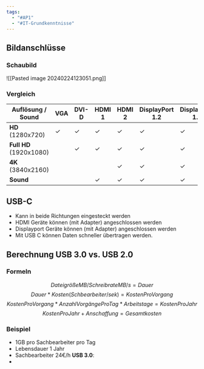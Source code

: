 ```yaml
---
tags:
  - "#AP1"
  - "#IT-Grundkenntnisse"
---
```

## Bildanschlüsse
### Schaubild
![[Pasted image 20240224123051.png]]
### Vergleich
|**Auflösung / Sound**|**VGA**|**DVI-D**|**HDMI 1**|**HDMI 2**|**DisplayPort 1.2**|**DisplayPort 1.3**|
|---|---|---|---|---|---|---|
|**HD** (1280x720) |&check; |&check; |&check; |&check; |&check; |&check; |
|**Full HD** (1920x1080)| |&check; |&check; |&check; |&check; |&check; |
|**4K** (3840x2160)| | | |&check; |&check; |&check; |
|**Sound**| | |&check; |&check; |&check; |&check; |
## USB-C
+ Kann in beide Richtungen eingesteckt werden 
+ HDMI Geräte können (mit Adapter) angeschlossen werden
+ Displayport Geräte können (mit Adapter) angeschlossen werden 
+ Mit USB C können Daten schneller übertragen werden.

## Berechnung USB 3.0 vs. USB 2.0
### Formeln
$$ DateigrößeMB / SchreibrateMB/s = Dauer$$$$Dauer*Kosten(Schbearbeiter/sek) = KostenProVorgang$$
$$KostenProVorgang * AnzahlVorgängeProTag*Arbeitstage = KostenProJahr$$
$$KostenProJahr + Anschaffung = Gesamtkosten$$
### Beispiel
+ 1GB pro Sachbearbeiter pro Tag
+ Lebensdauer 1 Jahr
+ Sachbearbeiter 24€/h
**USB 3.0**:
+ 